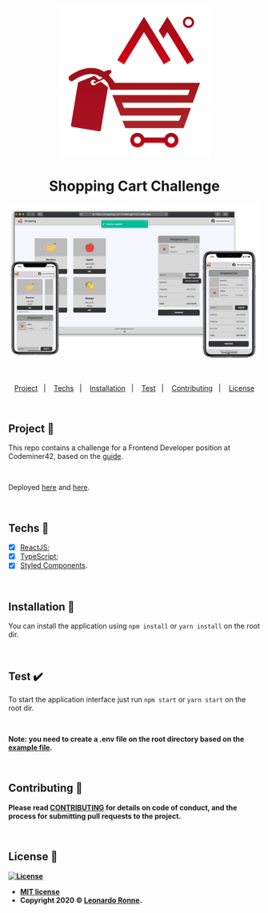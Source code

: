 <p align="center">
  <img src="/src/assets/img/logo.png" width="300px"/>
</p>

<h1 align="center">
  Shopping Cart Challenge
</h1>

<p align="center">
  <img src="/src/assets/img/banner.png"/>
</p>

<br>

<p align="center">
  <a href="#project-star2">Project</a>&nbsp;&nbsp;&nbsp;|&nbsp;&nbsp;&nbsp;
  <a href="#techs-rocket">Techs</a>&nbsp;&nbsp;&nbsp;|&nbsp;&nbsp;&nbsp;
  <a href="#installation-wrench">Installation</a>&nbsp;&nbsp;&nbsp;|&nbsp;&nbsp;&nbsp;
  <a href="#test-heavy_check_mark">Test</a>&nbsp;&nbsp;&nbsp;|&nbsp;&nbsp;&nbsp;
  <a href="#contributing-">Contributing</a>&nbsp;&nbsp;&nbsp;|&nbsp;&nbsp;&nbsp;
  <a href="#license-memo">License</a>
</p>

<br>

## Project :star2:

This repo contains a challenge for a Frontend Developer position at Codeminer42, based on the [guide](https://gist.github.com/sobrinho/2f8d633aab22e3ad6ffa0b9d19b5a131).

<br>

Deployed [here](https://shopping-cart-front.web.app/) and [here](https://shoppint-cart-challenge.netlify.app/).

<br>

## Techs :rocket:

- [x] [ReactJS](https://reactjs.org);
- [x] [TypeScript](https://www.typescriptlang.org/);
- [x] [Styled Components](https://styled-components.com/).

<br>

## Installation :wrench:

You can install the application using `npm install` or `yarn install` on the root dir.

<br>

## Test :heavy_check_mark:

To start the application interface just run `npm start` or `yarn start` on the root dir.

<br>

<strong>Note: you need to create a .env file on the root directory based on the [example file](https://github.com/leoronne/shopping-cart/blob/master/.env.example).

<br>

## Contributing 🤔

Please read [CONTRIBUTING](https://github.com/leoronne/shopping-cart/blob/master/CONTRIBUTING.md) for details on code of conduct, and the process for submitting pull requests to the project.

<br>

## License :memo:

[![License](http://img.shields.io/:license-mit-blue.svg?style=flat-square)](http://badges.mit-license.org)

- **[MIT license](https://github.com/leoronne/shopping-cart/blob/master/LICENSE)**
- Copyright 2020 © <a href="https://github.com/leoronne" target="_blank">Leonardo Ronne</a>.

##
